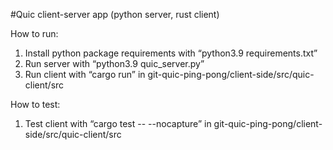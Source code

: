 #Quic client-server app (python server, rust client)

How to run:

1. Install python package requirements with “python3.9 requirements.txt”
2. Run server with “python3.9 quic_server.py”
3. Run client with “cargo run” in git-quic-ping-pong/client-side/src/quic-client/src

How to test:
1. Test client with “cargo test -- --nocapture” in git-quic-ping-pong/client-side/src/quic-client/src
